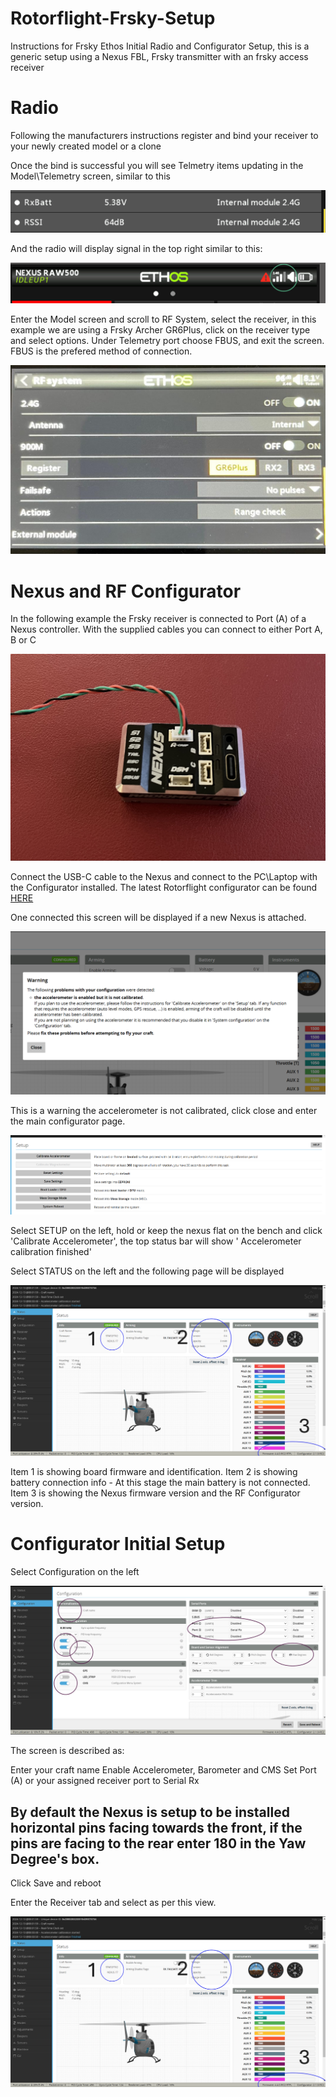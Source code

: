 # Rotorflight-Frsky-Setup
Instructions for Frsky Ethos Initial Radio and Configurator Setup, this is a generic setup using a Nexus FBL, Frsky transmitter with an frsky access receiver

# Radio

Following the manufacturers instructions register and bind your receiver to your newly created model or a clone

Once the bind is successful you will see Telmetry items updating in the Model\Telemetry screen, similar to this

![image](https://github.com/jimmy6616/Rotorflight-Frsky-Setup/blob/img/setup1.png)

And the radio will display signal in the top right similar to this:

![image](https://github.com/jimmy6616/Rotorflight-Frsky-Setup/blob/img/setup1-1.png)
 

Enter the Model screen and scroll to RF System, select the receiver, in this example we are using a Frsky Archer GR6Plus, click on the receiver type and select options. Under Telemetry port choose FBUS, and exit the screen. FBUS is the prefered method of connection.

![image](https://github.com/jimmy6616/Rotorflight-Frsky-Setup/blob/img/receiver-f.bus2.jpg)


# Nexus and RF Configurator

In the following example the Frsky receiver is connected to Port (A) of a Nexus controller. With the supplied cables you can connect to either Port A, B or C

![image](https://github.com/jimmy6616/Rotorflight-Frsky-Setup/blob/img/nexus1.jpg)

Connect the USB-C cable to the Nexus and connect to the PC\Laptop with the Configurator installed. The latest Rotorflight configurator can be found [HERE](https://github.com/rotorflight/rotorflight-firmware/releases)

One connected this screen will be displayed if a new Nexus is attached.

![image](https://github.com/jimmy6616/Rotorflight-Frsky-Setup/blob/img/setup-page1.png)

This is a warning the accelerometer is not calibrated, click close and enter the main configurator page. 

![image](https://github.com/jimmy6616/Rotorflight-Frsky-Setup/blob/img/setup-page2.png)


Select SETUP on the left, hold or keep the nexus flat on the bench and click 'Calibrate Accelerometer', the top status bar will show ' Accelerometer calibration finished'

Select STATUS on the left and the following page will be displayed

![image](https://github.com/jimmy6616/Rotorflight-Frsky-Setup/blob/img/setup-page3.png)

Item 1 is showing board firmware and identification.
Item 2 is showing battery connection info - At this stage the main battery is not connected.
Item 3 is showing the Nexus firmware version and the RF Configurator version.

# Configurator Initial Setup

Select Configuration on the left

![image](https://github.com/jimmy6616/Rotorflight-Frsky-Setup/blob/img/setup-page4.png)

The screen is described as:

Enter your craft name
Enable Accelerometer, Barometer and CMS
Set Port (A) or your assigned receiver port to Serial Rx
## By default the Nexus is setup to be installed horizontal pins facing towards the front, if the pins are facing to the rear enter 180 in the Yaw Degree's box.
Click Save and reboot

Enter the Receiver tab and select as per this view.

![image](https://github.com/jimmy6616/Rotorflight-Frsky-Setup/blob/img/setup-page3.png)














